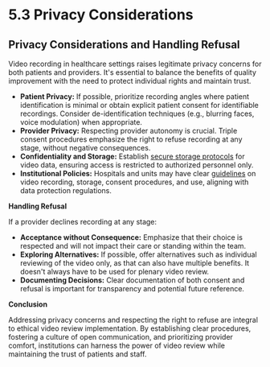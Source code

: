 # 5.3 Privacy Considerations

## **Privacy Considerations and Handling Refusal**

Video recording in healthcare settings raises legitimate privacy concerns for both patients and providers. It's essential to balance the benefits of quality improvement with the need to protect individual rights and maintain trust.

* **Patient Privacy:** If possible, prioritize recording angles where patient identification is minimal or obtain explicit patient consent for identifiable recordings. Consider de-identification techniques (e.g., blurring faces, voice modulation) when appropriate.
* **Provider Privacy:** Respecting provider autonomy is crucial. Triple consent procedures emphasize the right to refuse recording at any stage, without negative consequences.
* **Confidentiality and Storage:** Establish [secure storage protocols](../../level-1-fundamentals/3.-safe-simple-and-small/3.2-simple.md) for video data, ensuring access is restricted to authorized personnel only.
* **Institutional Policies:** Hospitals and units may have clear [guidelines](broken-reference) on video recording, storage, consent procedures, and use, aligning with data protection regulations.

**Handling Refusal**

If a provider declines recording at any stage:

* **Acceptance without Consequence:** Emphasize that their choice is respected and will not impact their care or standing within the team.&#x20;
* **Exploring Alternatives:** If possible, offer alternatives such as individual reviewing of the video only, as that can also have multiple benefits. It doesn't always have to be used for plenary video review.
* **Documenting Decisions:** Clear documentation of both consent and refusal is important for transparency and potential future reference.

**Conclusion**

Addressing privacy concerns and respecting the right to refuse are integral to ethical video review implementation. By establishing clear procedures, fostering a culture of open communication, and prioritizing provider comfort, institutions can harness the power of video review while maintaining the trust of patients and staff.
